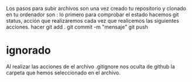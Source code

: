 Los pasos para subir archivos son una vez creado tu repositorio y clonado en tu ordenador son :
lo primero para comprobar el estado hacemos git status, acción que realizaremos cada vez que realicemos las siguientes acciones.
hacer git add .
git commit -m "mensaje"
git push
# ignorado
Al realizar las acciones de el archivo .gitignore nos oculta de github la carpeta que hemos seleccionado en el archivo.

